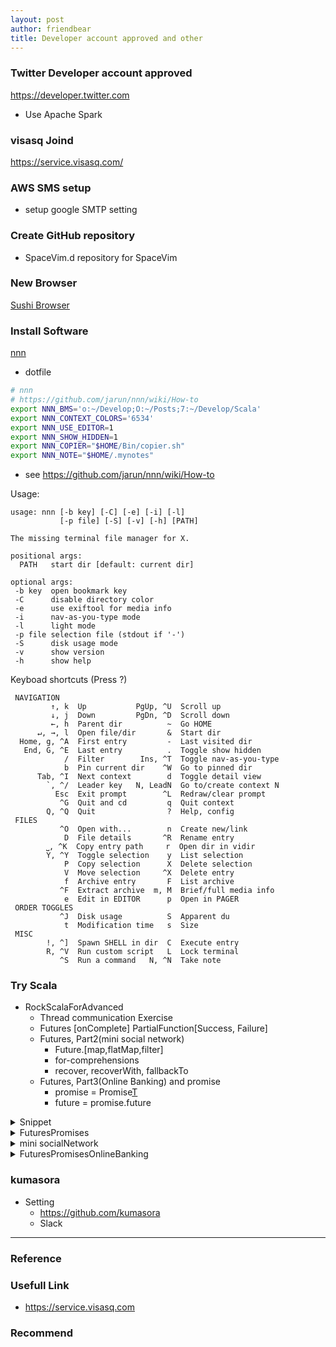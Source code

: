 ```yaml
---
layout: post
author: friendbear
title: Developer account approved and other
---
```


### Twitter Developer account approved 
<https://developer.twitter.com>
- Use Apache Spark 

### visasq Joind
<https://service.visasq.com/>

### AWS SMS setup
- setup google SMTP setting

### Create GitHub repository
- SpaceVim.d repository for SpaceVim

### New Browser
[Sushi Browser](https://sushib.me/)

### Install Software
[nnn](https://github.com/jarun/nnn)

* dotfile
```sh
# nnn
# https://github.com/jarun/nnn/wiki/How-to
export NNN_BMS='o:~/Develop;O:~/Posts;7:~/Develop/Scala'
export NNN_CONTEXT_COLORS='6534'
export NNN_USE_EDITOR=1
export NNN_SHOW_HIDDEN=1
export NNN_COPIER="$HOME/Bin/copier.sh"
export NNN_NOTE="$HOME/.mynotes"
```

* see
<https://github.com/jarun/nnn/wiki/How-to>

Usage:
```
usage: nnn [-b key] [-C] [-e] [-i] [-l]
           [-p file] [-S] [-v] [-h] [PATH]

The missing terminal file manager for X.

positional args:
  PATH   start dir [default: current dir]

optional args:
 -b key  open bookmark key
 -C      disable directory color
 -e      use exiftool for media info
 -i      nav-as-you-type mode
 -l      light mode
 -p file selection file (stdout if '-')
 -S      disk usage mode
 -v      show version
 -h      show help
```

Keyboad shortcuts (Press ?)
```
 NAVIGATION
         ↑, k  Up           PgUp, ^U  Scroll up
         ↓, j  Down         PgDn, ^D  Scroll down
         ←, h  Parent dir          ~  Go HOME
      ↵, →, l  Open file/dir       &  Start dir
  Home, g, ^A  First entry         -  Last visited dir
   End, G, ^E  Last entry          .  Toggle show hidden
            /  Filter        Ins, ^T  Toggle nav-as-you-type
            b  Pin current dir    ^W  Go to pinned dir
      Tab, ^I  Next context        d  Toggle detail view
        `, ^/  Leader key   N, LeadN  Go to/create context N
          Esc  Exit prompt        ^L  Redraw/clear prompt
           ^G  Quit and cd         q  Quit context
        Q, ^Q  Quit                ?  Help, config
 FILES
           ^O  Open with...        n  Create new/link
            D  File details       ^R  Rename entry
        ⎵, ^K  Copy entry path     r  Open dir in vidir
        Y, ^Y  Toggle selection    y  List selection
            P  Copy selection      X  Delete selection
            V  Move selection     ^X  Delete entry
            f  Archive entry       F  List archive
           ^F  Extract archive  m, M  Brief/full media info
            e  Edit in EDITOR      p  Open in PAGER
 ORDER TOGGLES
           ^J  Disk usage          S  Apparent du
            t  Modification time   s  Size
 MISC
        !, ^]  Spawn SHELL in dir  C  Execute entry
        R, ^V  Run custom script   L  Lock terminal
           ^S  Run a command   N, ^N  Take note
```

### Try Scala
- RockScalaForAdvanced
  - Thread communication Exercise
  - Futures [onComplete] PartialFunction[Success, Failure]
  - Futures, Part2(mini social network)
    - Future.[map,flatMap,filter]
    - for-comprehensions
    - recover, recoverWith, fallbackTo
  - Futures, Part3(Online Banking) and promise
    - promise = Promise[T]()
    - future = promise.future

<details>
<summary>Snippet</summary>
<pre>
<code>
#!/usr/bin/env amm
@main
def ThreadCommunicationPart3(args: String*) = {

  /*
    Exercise.
   */

  // 1) think of an example where notifyAll acts in a different way than notify?
  def testNotifyAll(): Unit = {
    val bell = new Object

    (1 to 10).foreach(i => new Thread(() => {
      bell.synchronized {
        println(s"[thread $i]  waiting ...")
        bell.wait()

        println(s"[thread $i] hooray!")
      }
    }).start())

    new Thread(() => {
      Thread.sleep(2000)
      println("[announcer] Rock'n roll!")
      bell.synchronized {
        bell.notifyAll() // 🔴 All synchronized wait Object notify
      }
    }).start()
  }
  testNotifyAll()

  // 2) create a deadlock
  case class Friend(name: String) {
    def bow(other: Friend) = {
      this.synchronized {
        println(s"$this: I am bowing to my friend $other")
        other.rize(this)
        println(s"$this: I am rising to my friend $other")
      }
    }
    def rize(other: Friend) = {
      this.synchronized{
        println(s"$this: I am rising to my friend $other")
      }
    }

    // 3
    var side = "right"
    def switchSide(): Unit = {
      if (side == "right") side = "left"
      else side = "right"
    }
    def pass(other: Friend): Unit = {
      while (this.side == other.side) {
        println(s"$this: Oh, but please $other, feel free to pass ...")
        switchSide()
        Thread.sleep(1000)
      }
    }
  }
  val sam = Friend("Sam")
  val pierre = Friend("Pierre")

  val deadLock = {
    new Thread(() => sam.bow(pierre)).start() // sam's lock,    |   then pierre's lock
    new Thread(() => pierre.bow(sam)).start() // pierre's lock, |   then sam's lock
  }
  // 3) create a livelock
  val liveLock = {
    new Thread(() => sam.pass(pierre)).start()
    new Thread(() => pierre.pass(sam)).start()
  }

  liveLock
}
</code>
</pre>
</details>

<details>
<summary>FuturesPromises</summary>
<pre>
<code>
#!/usr/bin/env amm
@main
def FuturesPromises(args: String*) = {
  def calculateMeaningOfLife: Int = {
    Thread.sleep(2000)
    42
  }

  val aFuture = Future {
    calculateMeaningOfLife // calculates the meaning of life on ANOTHER thread
  }(global) // which is passed by the compiler

  println(aFuture.value) // Option[Try[Int]] => None

  println("Waiting on the future")
  aFuture.onComplete(t => t match {
    case Success(meaningOfLife) => println(s"the meaning, of life is $meaningOfLife")
    case Failure(e) => println(s"I have failed with $e")
  }) // SOME thread

  aFuture.onComplete { // Partial Function
    case Success(meaningOfLife) => println(s"the meaning, of life is $meaningOfLife")
    case Failure(e) => println(s"I have failed with $e")
  }

  Thread.sleep(3000) //<-
}
</code>
</pre>
</details>
<details>
<summary>mini socialNetwork</summary>
<pre>
<code>
#!/usr/bin/env amm

import scala.concurrent.Future
import scala.util.{Failure, Random, Success}
import scala.concurrent.ExecutionContext.Implicits.global

/**
  * A Taste of Advanced Scala
  * Functional Concurrent Programming
  *
  * - Futures, Part2(mini social network)
  *
  */
@main
def FuturesPromisesSocialNetwork(args: String*) = {

  // mini social network

  case class Profile(id: String, name: String) {
    def poke(anotherProfile: Profile) =
      println(s"${this.name} poking ${anotherProfile.name}")
  }

  object SocialNetwork {
    // "database"
    val names = Map(
    "fb.id.1-zuck" -> "Mark",
    "fb.id.2-bill" -> "Bill",
    "fb.id.0-dummy" -> "Dummy"
    )

    val friends = Map(
      "fb.id.1-zuck" -> "fb.id.2-bill"
    )

    val random = new Random()

    // API
    def fetchProfile(id: String): Future[Profile] = Future {
      // fetching from the DB
      Thread.sleep(random.nextInt(300))
      Profile(id, names(id))
    }

    def fetchBestFriend(profile: Profile): Future[Profile] = Future {
      Thread.sleep(random.nextInt(400))
      val bfId = friends(profile.id)
      Profile(bfId, names(bfId))
    }
  }

  // client: mark to poke bill
  val mark = SocialNetwork.fetchProfile("fb.id.1-zuck")
  mark.onComplete {
    case Success(markProfile) => {
      val bill = SocialNetwork.fetchBestFriend(markProfile)
      bill.onComplete( {
        case Success(billProfile) => markProfile.poke(billProfile)
        case Failure(e) => e.printStackTrace()
      })
    }
    case Failure(ex) => ex.printStackTrace()
  }
  Thread.sleep(1000)

  // functional composition of futures
  // map, flatMap, filter
  val nameOnTheWall = mark.map(profile => profile.name)
  val marksBestFriend = mark.flatMap(profile => SocialNetwork.fetchBestFriend(profile))
  val zucksBestFriendRestricted = marksBestFriend.filter(profile => profile.name.startsWith("Z"))

  // for-comprehensions
  for {
    mark <- SocialNetwork.fetchProfile("fb.id.1-zuck")
    bill <- SocialNetwork.fetchBestFriend(mark)
  } mark.poke(bill)
  Thread.sleep(1000)


  // fallbacks
  val aProfileNoMatterWhat = SocialNetwork.fetchProfile("unknown id").recover {
    case e: Throwable => Profile("fb.id.0-dummy", "Forever alone")
  }
  val aFetchedProfileNoMatterWhat = SocialNetwork.fetchProfile("unknown id").recoverWith({
    case e: Throwable => SocialNetwork.fetchProfile("fb.id.0-dummy")
  })
  val fallbackResult = SocialNetwork.fetchProfile("unknown id").fallbackTo(SocialNetwork.fetchProfile("fb.id.0-dummy"))

  Thread.sleep(1000)
}

</code>
</pre>
</details>
<details>
<summary>FuturesPromisesOnlineBanking</summary>
<pre>
<code>
#!/usr/bin/env amm
import scala.concurrent.{Await, Future, Promise}
import scala.util.Success

import scala.concurrent.ExecutionContext.Implicits.global

@main
def FuturesPromisesOnlineBanking(args: String*) = {
 //online banking app
  case class User(name: String)
  case class Transaction(sender: String, receiver: String, amount: Double, status: String)

  object BankingApp {
    val name = "Rock the JVM banking"

    def fetchUser(name: String): Future[User] = Future {
      // simulate fetching from the DB
      Thread.sleep(500)
      User(name)
    }

    def createTransaction(user: User, merchantName: String, amount: Double): Future[Transaction] = Future {
      // simulate some processes
      Thread.sleep(1000)
      Transaction(user.name, merchantName, amount, "SUCCESS")
    }

    def purchase(username: String, item: String, merchantName: String, cost: Double): String = {

      // fetch the user from the DB
      // create a transaction
      // WAIT for the transaction to finish
      val transactionStatusFuture = for {
        user <- fetchUser(username)
        transaction <- createTransaction(user, merchantName, cost)
      } yield transaction.status

      import scala.concurrent.duration._

      /*
       🔴 Timeout
       Exception in thread "main" java.util.concurrent.TimeoutException: Futures timed out after [1 second]
      	at scala.concurrent.impl.Promise$DefaultPromise.ready(Promise.scala:259)
       */
      Await.result(transactionStatusFuture, 2.seconds) // implicit conversions -> pimp my library
    }
  }
  println(BankingApp.purchase("Daniel", "iPhone 12", "rock the jvm store", 3000))

  // promises
  val promise = Promise[Int]() // "controller" over a future
  val future = promise.future

  // thread 1 - "consumer"
  future.onComplete{
    case Success(r) => println("[Consumer] I've received " + r)
  }

  // thread 2 - "producer"
  val producer = new Thread(() => {
    println("[producer] crunching numbers...")
    Thread.sleep(500)
    // "fulfilling" the promise
    promise.success(42) // => Handle future
    println("[producer] done")
  })

  producer.start()

  Thread.sleep(1000)
}

</code>
</pre>
</details>

### kumasora
- Setting
  - <https://github.com/kumasora>
  - Slack

---

### Reference

### Usefull Link
- <https://service.visasq.com>

### Recommend
